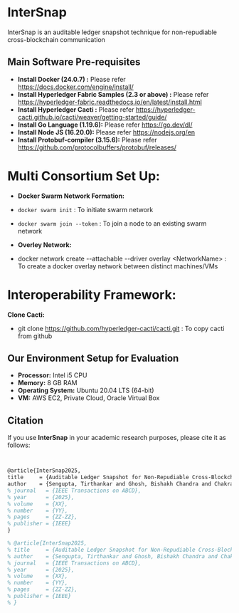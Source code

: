 # InterSnap
InterSnap is an auditable ledger snapshot technique for non-repudiable cross-blockchain communication

<!-- 

# Core Contracts and Related Functionalities

| Functions| Description | Folder Path |
|---------------------|-------------|------------|
| **InvokeSnapshot**  | The underlying module is used to create snapshot |`/home/kgpfabric1/Work_TS/Work1_Snapshot/InterSnap/src/invokesnapshot` |
| **SubmitAccessRequest**   | Handles access request creation, and saving of request details. | `src/chaincode/access_contol/SubmitAccessRequest.go` |
| **ManageInteropRequest**   | Extracts and Fetches access request attributes from the interoperation payload| `src/chaincode/manage_interop_request/manage_interop_request_chaincode.go` |
| **CheckAccessResponder**   | Checks access validation at destination | `src/chaincode/check_access_policy_dest/CheckaccessResponder.go` |
| **SaveRequestPDC**   | Saving requestlist into private PDC store. | `src/chaincode/pdc_chaincode/saveRequestPDC.go` |
| **VerifySignature** | Enables verification of ECDSA signatures for different entities | `app/handle-signature-app/server.js` |
 -->


## Main Software Pre-requisites
- **Install Docker (24.0.7) :** Please refer https://docs.docker.com/engine/install/
- **Install Hyperledger Fabric Samples (2.3 or above) :** Please refer https://hyperledger-fabric.readthedocs.io/en/latest/install.html
- **Install Hyperledger Cacti :** Please refer https://hyperledger-cacti.github.io/cacti/weaver/getting-started/guide/  
- **Install Go Language (1.19.6):** Please refer https://go.dev/dl/ 
- **Install Node JS (16.20.0):** Please refer https://nodejs.org/en
- **Install Protobuf-compiler (3.15.6):** Please refer https://github.com/protocolbuffers/protobuf/releases/

   
# Multi Consortium Set Up:
- **Docker Swarm Network Formation:** 
 - `docker swarm init` : To initiate swarm network
 - `docker swarm join --token` : To join a node to an existing swarm network

 - **Overley Network:** 
 - docker network create --attachable --driver overlay &lt;NetworkName&gt; : To create a docker overlay network between distinct machines/VMs

 # Interoperability Framework:
**Clone Cacti:**
 - git clone https://github.com/hyperledger-cacti/cacti.git : To copy cacti from github


## Our Environment Setup for Evaluation

- **Processor:** Intel i5 CPU  
- **Memory:** 8 GB RAM  
- **Operating System:** Ubuntu 20.04 LTS (64-bit)
- **VM:** AWS EC2, Private Cloud, Oracle Virtual Box

## Citation

If you use **InterSnap** in your academic research purposes, please cite it as follows:

```latex


@article{InterSnap2025,
title     = {Auditable Ledger Snapshot for Non-Repudiable Cross-Blockchain Communication},
author    = {Sengupta, Tirthankar and Ghosh, Bishakh Chandra and Chakraborty, Sandip and Sural, Shamik},
% journal   = {IEEE Transactions on ABCD},  
% year      = {2025},
% volume    = {XX},     
% number    = {YY},      
% pages     = {ZZ-ZZ},   
% publisher = {IEEE}
}

% @article{InterSnap2025,
% title     = {Auditable Ledger Snapshot for Non-Repudiable Cross-Blockchain Communication},
% author    = {Sengupta, Tirthankar and Ghosh, Bishakh Chandra and Chakraborty, Sandip and Sural, Shamik},
% journal   = {IEEE Transactions on ABCD},  
% year      = {2025},
% volume    = {XX},     
% number    = {YY},      
% pages     = {ZZ-ZZ},   
% publisher = {IEEE}
% }


